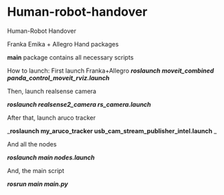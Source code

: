 # Human-robot-handover
Human-Robot Handover 

Franka Emika + Allegro Hand packages


**main** package contains all necessary scripts

How to launch:
First launch Franka+Allegro
 _**roslaunch moveit_combined panda_control_moveit_rviz.launch**_
 
Then, launch realsense camera

  _**roslaunch realsense2_camera rs_camera.launch**_
  
After that, launch aruco tracker

  _**roslaunch my_aruco_tracker usb_cam_stream_publisher_intel.launch** _
  
And all the nodes

  _**roslaunch main nodes.launch**_
  
And, the main script

  _**rosrun main main.py**_
